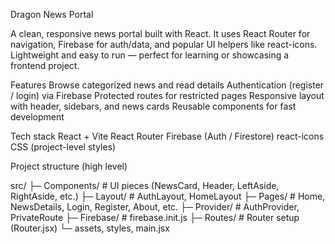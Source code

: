 Dragon News Portal

A clean, responsive news portal built with React. It uses React Router for navigation, Firebase for auth/data, and popular UI helpers like react-icons. Lightweight and easy to run — perfect for learning or showcasing a frontend project.

Features
  Browse categorized news and read details
  Authentication (register / login) via Firebase
  Protected routes for restricted pages
  Responsive layout with header, sidebars, and news cards
  Reusable components for fast development

Tech stack
  React + Vite
 React Router
 Firebase (Auth / Firestore)
 react-icons
 CSS (project-level styles)

 Project structure (high level)

 src/
├─ Components/        # UI pieces (NewsCard, Header, LeftAside, RightAside, etc.)
├─ Layout/            # AuthLayout, HomeLayout
├─ Pages/             # Home, NewsDetails, Login, Register, About, etc.
├─ Provider/          # AuthProvider, PrivateRoute
├─ Firebase/          # firebase.init.js
├─ Routes/            # Router setup (Router.jsx)
└─ assets, styles, main.jsx
